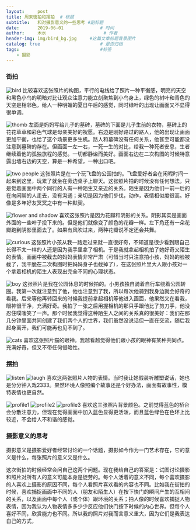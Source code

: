 ```yaml
---
layout:     post   				    
title: 周末街拍和摆拍	# 标题
subtitle:	和对摄影意义的一些思考 #副标题
date:       2019-06-01 				# 时间
author:     木水 						# 作者
header-img: img/bird_bg.jpg 	#这篇文章标题背景图片
catalog: true 						# 是否归档
tags:								#标签
    - 摄影
---
```

### 街拍
![bird](https://raw.githubusercontent.com/yic317/yic317.github.io/master/img/bird.jpg)
比较喜欢这张照片的构图，平行的电线给了照片一种平衡感，明亮的天空和黑色小鸟的明暗对比让观众注意力能立刻聚焦到小鸟身上，绿色的树叶和青色的天空是相邻色，给人一种明媚的夏日午后的感觉，同时绿叶的出现让画面又不显得很单调。

![thomb](https://raw.githubusercontent.com/yic317/yic317.github.io/master/img/thomb.jpg)
左面是妈妈写给儿子的墓碑，墓碑的下面是儿子生前的衣物，墓碑上的花花草草和彩色气球是母亲美好的祝愿。右边是刚好路过的路人，他的出现让画面更加平衡，也给了这个场景更多生机。路人和墓碑没有任何关系，他甚至可能都没注意到墓碑的存在。但画面一左一右，一死一生的对比，给我一种死者安息，生者继续着他的孤独旅程的感觉。一切都静谧而美好。画面右边在二次构图的时候特意露出墙右边的天空，算是一种希望，一种出口吧。

![two people](https://raw.githubusercontent.com/yic317/yic317.github.io/master/img/twopeople.jpg)
这张照片是在一个玩飞盘的公园拍的。飞盘爱好者会在闲暇时间一起来到这里，玩累了就坐在旁边桌子上聊天。这张照片拍的时候没有任何想法，只是觉着画面中两个同行的人有一种陌生又亲近的关系。陌生是因为他们一前一后的在向闲聊的人走去，没有沟通；亲切是因为他们步伐，动作，表情相似度很高。好像是多年好友冥冥之中有一种默契。

![flower and shadow](https://raw.githubusercontent.com/yic317/yic317.github.io/master/img/flower.jpg)
喜欢这张照片是因为花瓣和阴影的关系。阴影其实是画面外面的一些叶子投下来的。但是他们就像变了颜色的花瓣一样。左下角还有一朵花瓣跑到阴影里面去了。如果有风吹过来，两种花瓣说不定还会共舞。

![curious](https://raw.githubusercontent.com/yic317/yic317.github.io/master/img/curious.jpg)
这张照片小孩从我一路走过来就一直很好奇，不知道是很少看到跟自己长得不太一样的人还是因为我手里拿了相机。于是我就拿起相机拍了她好奇又陌生的表情。画面中被截去的妈妈表情非常严肃（可惜当时只注意拍小孩，妈妈的脸被截了，我干脆在二次构图时把妈妈身子也截掉了），在这张照片里大人跟小孩对一个拿着相机的陌生人表现出完全不同的心理状态。

![boy](https://raw.githubusercontent.com/yic317/yic317.github.io/master/img/boy.jpg)
这张照片是我在公园休息的时候拍的。小男孩独自骑着自行车绕着公园转圈。我第一次就注意到了他，他也注意到了我，所以每次他骑到我身边就会好奇的看我。后来等他再转回来的时候我提前拿起相机等他进入画面，他果然又在看我，眼神很干净，充满好奇。我拍了一张之后用握相机的那只手跟他比了剪刀手，他没忍住噗嗤笑了一声。那个时候我觉得这种陌生人之间的关系真的很美好：我们在那几分钟里面共同创建了我们两个人的世界，我们虽然没说话但一直在交流，随后我起身离开，我们可能再也见不到了。

![cats](https://raw.githubusercontent.com/yic317/yic317.github.io/master/img/cats.jpg)
喜欢这张照片猫的眼神。我越看越觉得他们跟小孩的眼神有某种共同点。充满好奇，但又不带任何侵略性。

### 摆拍
![listen](https://raw.githubusercontent.com/yic317/yic317.github.io/master/img/listen.jpg)
![laugh](https://raw.githubusercontent.com/yic317/yic317.github.io/master/img/laugh.jpg)
喜欢这两张照片人物的表情。当时我让她假装听雕塑说话，她也是分分钟入戏2333。果然环境人像照编个故事还是个好办法，画面有故事性，模特表情也更自然。

![profile1](https://raw.githubusercontent.com/yic317/yic317.github.io/master/img/profile1.jpg)
![profile2](https://raw.githubusercontent.com/yic317/yic317.github.io/master/img/profile2.jpg)
![profile3](https://raw.githubusercontent.com/yic317/yic317.github.io/master/img/profile3.jpg)
喜欢这三张照片背景颜色。之前觉得蓝色的桥台会分散注意力，但现在觉得画面中加入蓝色显得更活泼，而且蓝色绿色在色环上比较近，不会给人不和谐的感觉。

### 摄影意义的思考
摄影意义是摄影爱好者经常讨论的一个话题，摄影如今作为一门艺术存在，它的意义是什么，每张照片的意义又是什么。

这次街拍的时候经常会问自己这两个问题。现在我给自己的答案是：试图讨论摄影和照片对所有人的意义可能本身是徒劳的。每个人活着的意义不同，每个喜欢摄影的人喜欢上摄影的原因不同，每个人看照片喜欢看的内容也不同。比如我在街拍的时候，喜欢捕捉画面中不同的人（朋友和陌生人）在按下快门的瞬间产生的互相间的关系，以及画面中每个人（或个体）跟环境的关系；拍人像的时候喜欢捕捉人物表情，因为我认为人物表情多多少少反应他们快门按下时候的内心世界。但每个人喜好不同，欣赏能力也不同。所以我的照片对我而言意义重大，因为它们是我表达自己的方式，





